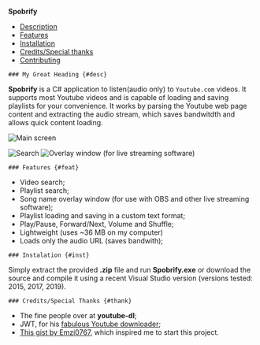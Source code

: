 ﻿**Spobrify**

 - [Description](#desc)
- [Features](#feat)
- [Installation](#install)
- [Credits/Special thanks](#thank)
- [Contributing](#contr)

```
### My Great Heading {#desc}
```
**Spobrify** is a C# application to listen(audio only) to `Youtube.com` videos. It supports most Youtube videos and is capable of loading and saving playlists for your convenience.
It works by parsing the Youtube web page content and extracting the audio stream, which saves bandwitdth and allows quick content loading.

![Main screen](https://i.imgur.com/Es2O72V.png)

![Search](https://i.imgur.com/SqGmMEC.png)
![Overlay window (for live streaming software)](https://i.imgur.com/DmuHjkG.png)

```
### Features {#feat}
```

- Video search;
- Playlist search;
- Song name overlay window (for use with OBS and other live streaming software);
- Playlist loading and saving in a custom text format;
- Play/Pause, Forward/Next, Volume and Shuffle;
- Lightweight (uses ~36 MB on my computer) 
- Loads only the audio URL (saves bandwith);

```
### Instalation {#inst}
```
Simply extract the provided **.zip** file and run **Spobrify.exe** or download the source and compile it using a recent Visual Studio version (versions tested: 2015, 2017, 2019).

```
### Credits/Special Thanks {#thank}
```
- The fine people over at **youtube-dl**;
- JWT, for his [fabulous Youtube downloader](https://www.jwz.org/hacks/youtubedown);
- [This gist by Emzi0767](https://gist.github.com/Emzi0767/9248b935e5cca78c5b81111f9c2ea4d8), which inspired me to start this project.
